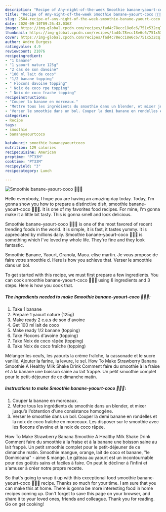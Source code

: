 ```yaml
---
description: "Recipe of Any-night-of-the-week Smoothie banane-yaourt-coco 🥥🥣🌱"
title: "Recipe of Any-night-of-the-week Smoothie banane-yaourt-coco 🥥🥣🌱"
slug: 2504-recipe-of-any-night-of-the-week-smoothie-banane-yaourt-coco
date: 2020-09-10T09:26:43.036Z
image: https://img-global.cpcdn.com/recipes/fad4c78ecc18e6c6/751x532cq70/smoothie-banane-yaourt-coco-🥥🥣🌱-photo-principale-de-la-recette.jpg
thumbnail: https://img-global.cpcdn.com/recipes/fad4c78ecc18e6c6/751x532cq70/smoothie-banane-yaourt-coco-🥥🥣🌱-photo-principale-de-la-recette.jpg
cover: https://img-global.cpcdn.com/recipes/fad4c78ecc18e6c6/751x532cq70/smoothie-banane-yaourt-coco-🥥🥣🌱-photo-principale-de-la-recette.jpg
author: Andre Burgess
ratingvalue: 4.9
reviewcount: 21076
recipeingredient:
- "1 banane"
- "1 yaourt nature 125g"
- "2 cas de son davoine"
- "100 ml lait de coco"
- "1/2 banane topping"
- " Flocons davoine topping"
- " Noix de coco rpe topping"
- " Noix de coco frache topping"
recipeinstructions:
- "Couper la banane en morceaux."
- "Mettre tous les ingrédients du smoothie dans un blender, et mixer jusqu&#39;à l&#39;obtention d&#39;une consistance homogène."
- "Verser le smoothie dans un bol. Couper la demi banane en rondelles et la noix de coco fraîche en morceaux. Les disposer sur le smoothie avec les flocons d&#39;avoine et la noix de coco râpée."
categories:
- Recipe
tags:
- smoothie
- bananeyaourtcoco

katakunci: smoothie bananeyaourtcoco 
nutrition: 129 calories
recipecuisine: American
preptime: "PT33M"
cooktime: "PT33M"
recipeyield: "3"
recipecategory: Lunch

---
```



![Smoothie banane-yaourt-coco 🥥🥣🌱](https://img-global.cpcdn.com/recipes/fad4c78ecc18e6c6/751x532cq70/smoothie-banane-yaourt-coco-🥥🥣🌱-photo-principale-de-la-recette.jpg)

Hello everybody, I hope you are having an amazing day today. Today, I'm gonna show you how to prepare a distinctive dish, smoothie banane-yaourt-coco 🥥🥣🌱. It is one of my favorites food recipes. For mine, I'm gonna make it a little bit tasty. This is gonna smell and look delicious.

Smoothie banane-yaourt-coco 🥥🥣🌱 is one of the most favored of recent trending foods in the world. It is simple, it is fast, it tastes yummy. It is appreciated by millions daily. Smoothie banane-yaourt-coco 🥥🥣🌱 is something which I've loved my whole life. They're fine and they look fantastic.

Smoothie Banane, Yaourt, Granola, Maca. elise martin. Je vous propose de faire votre smoothie d. Here is how you achieve that. Verser le smoothie dans un bol.


To get started with this recipe, we must first prepare a few ingredients. You can cook smoothie banane-yaourt-coco 🥥🥣🌱 using 8 ingredients and 3 steps. Here is how you cook that.

<!--inarticleads1-->

##### The ingredients needed to make Smoothie banane-yaourt-coco 🥥🥣🌱:

1. Take 1 banane
1. Prepare 1 yaourt nature (125g)
1. Make ready 2 c.a.s de son d&#39;avoine
1. Get 100 ml lait de coco
1. Make ready 1/2 banane (topping)
1. Take  Flocons d&#39;avoine (topping)
1. Take  Noix de coco râpée (topping)
1. Take  Noix de coco fraîche (topping)


Mélanger les oeufs, les yaourts la crème fraîche, la cassonade et le sucre vanillé. Ajouter la farine, la levure, le sel. How To Make Strawberry Banana Smoothie A Healthy Milk Shake Drink Comment faire du smoothie à la fraise et à la banane une boisson saine au lait frappé. Un petit smoothie complet pour le petit-déjeuner de ce dimanche matin. 

<!--inarticleads2-->

##### Instructions to make Smoothie banane-yaourt-coco 🥥🥣🌱:

1. Couper la banane en morceaux.
1. Mettre tous les ingrédients du smoothie dans un blender, et mixer jusqu&#39;à l&#39;obtention d&#39;une consistance homogène.
1. Verser le smoothie dans un bol. Couper la demi banane en rondelles et la noix de coco fraîche en morceaux. Les disposer sur le smoothie avec les flocons d&#39;avoine et la noix de coco râpée.


How To Make Strawberry Banana Smoothie A Healthy Milk Shake Drink Comment faire du smoothie à la fraise et à la banane une boisson saine au lait frappé. Un petit smoothie complet pour le petit-déjeuner de ce dimanche matin. Smoothie mangue, orange, lait de coco et banane, &#34;le Dominicana&#34; - aime &amp; mange. Le gâteau au yaourt est un incontournable pour des goûtés sains et faciles à faire. On peut le décliner à l&#39;infini et s&#39;amuser à créer notre propre recette. 

So that's going to wrap it up with this exceptional food smoothie banane-yaourt-coco 🥥🥣🌱 recipe. Thanks so much for your time. I am sure that you can make this at home. There is gonna be more interesting food in home recipes coming up. Don't forget to save this page on your browser, and share it to your loved ones, friends and colleague. Thank you for reading. Go on get cooking!
